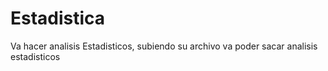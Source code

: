 # Estadistica
Va hacer analisis Estadisticos, subiendo su archivo va poder sacar analisis estadisticos
